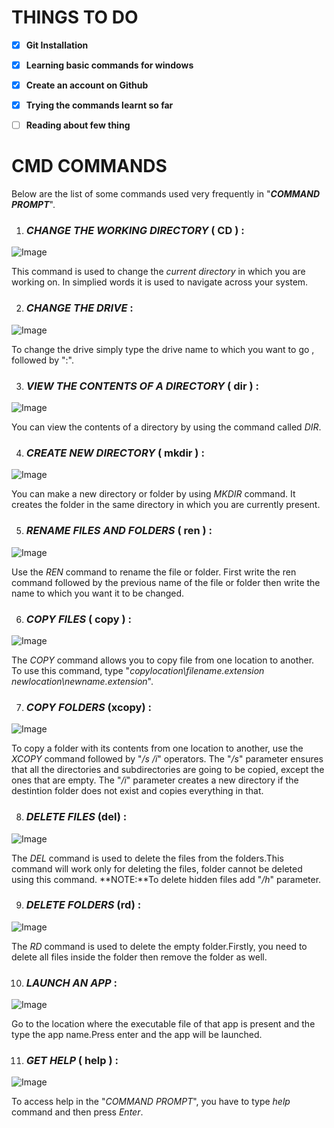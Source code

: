 # THINGS TO DO

- [x] **Git Installation**
- [x] **Learning basic commands for windows**
- [x] **Create an account on Github**
- [x] **Trying the commands learnt so far**
- [ ] **Reading about few thing**



# CMD COMMANDS 

Below are the list of some commands used very frequently in "***COMMAND PROMPT***".

1. ### *CHANGE THE WORKING DIRECTORY* ( CD ) :

![Image](https://www.digitalcitizen.life/wp-content/uploads/2020/10/command_prompt_2.png)

This command is used to change the *current directory* in which you are working on. In simplied words it is used to navigate across your system.

2. ###  *CHANGE THE DRIVE* :

![Image](https://www.digitalcitizen.life/wp-content/uploads/2020/10/command_prompt_5.png)

To change the drive simply type the drive name to which you want to go , followed by ":".

3. ### *VIEW THE CONTENTS OF A DIRECTORY* ( dir ) :

![Image](https://www.digitalcitizen.life/wp-content/uploads/2020/10/command_prompt_6.png)

You can view the contents of a directory by using the command called *DIR*.

4. ### *CREATE NEW DIRECTORY* ( mkdir ) :

![Image](https://www.digitalcitizen.life/wp-content/uploads/2020/10/command_prompt_10.png)


You can make a new directory or folder by using *MKDIR* command. It creates the folder in the same directory in which you are currently present.

5. ### *RENAME FILES AND FOLDERS* ( ren ) :

![Image](https://www.digitalcitizen.life/wp-content/uploads/2020/10/command_prompt_13.png)

Use the *REN* command to rename the file or folder. First write the ren command followed by the previous name of the file or folder then write the name to which you want it to be changed.

6. ### *COPY FILES* ( copy ) :

![Image](https://www.digitalcitizen.life/wp-content/uploads/2020/10/command_prompt_16.png)

The *COPY* command allows you to copy file from one location to another. To use this command, type "*copylocation\filename.extension newlocation\newname.extension*".

7. ### *COPY FOLDERS* (xcopy) :

![Image](https://www.digitalcitizen.life/wp-content/uploads/2020/10/command_prompt_18.png)

To copy a folder with its contents from one location to another, use the *XCOPY* command followed by "*/s /i*" operators. The "*/s*" parameter ensures that all the directories and subdirectories are going to be copied, except the ones that are empty. The "*/i*" parameter creates a new directory if the destintion folder does not exist and copies everything in that.

8. ###  *DELETE FILES* (del) :

![Image](https://www.digitalcitizen.life/wp-content/uploads/2020/10/command_prompt_19.png)

The *DEL* command is used to delete the files from the folders.This command will work only for deleting the files, folder cannot be deleted using this command.
**NOTE:**To delete hidden files add "*/h*" parameter.

9. ### *DELETE FOLDERS* (rd) :

![Image](https://www.digitalcitizen.life/wp-content/uploads/2020/10/command_prompt_21.png)

The *RD* command is used to delete the empty folder.Firstly, you need to delete all files inside the folder then remove the folder as well.

10. ### *LAUNCH AN APP* :

![Image](https://www.digitalcitizen.life/wp-content/uploads/2020/10/command_prompt_22.png)

Go to the location where the executable file of that app is present and the type the app name.Press enter and the app will be launched.

11. ### *GET HELP* ( help ) :

![Image](https://www.digitalcitizen.life/wp-content/uploads/2020/10/command_prompt_9.png)

To access help in the "*COMMAND PROMPT*", you have to type *help* command and then press *Enter*.